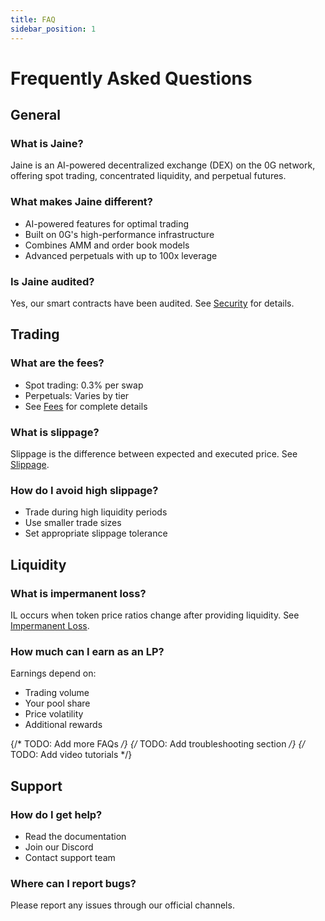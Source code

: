 ```yaml
---
title: FAQ
sidebar_position: 1
---
```


# Frequently Asked Questions

## General

### What is Jaine?
Jaine is an AI-powered decentralized exchange (DEX) on the 0G network, offering spot trading, concentrated liquidity, and perpetual futures.

### What makes Jaine different?
- AI-powered features for optimal trading
- Built on 0G's high-performance infrastructure
- Combines AMM and order book models
- Advanced perpetuals with up to 100x leverage

### Is Jaine audited?
Yes, our smart contracts have been audited. See [Security](../security/audits) for details.

## Trading

### What are the fees?
- Spot trading: 0.3% per swap
- Perpetuals: Varies by tier
- See [Fees](../trading/fees) for complete details

### What is slippage?
Slippage is the difference between expected and executed price. See [Slippage](../trading/slippage).

### How do I avoid high slippage?
- Trade during high liquidity periods
- Use smaller trade sizes
- Set appropriate slippage tolerance

## Liquidity

### What is impermanent loss?
IL occurs when token price ratios change after providing liquidity. See [Impermanent Loss](../liquidity/impermanent-loss).

### How much can I earn as an LP?
Earnings depend on:
- Trading volume
- Your pool share
- Price volatility
- Additional rewards

{/* TODO: Add more FAQs */}
{/* TODO: Add troubleshooting section */}
{/* TODO: Add video tutorials */}

## Support

### How do I get help?
- Read the documentation
- Join our Discord
- Contact support team

### Where can I report bugs?
Please report any issues through our official channels.
